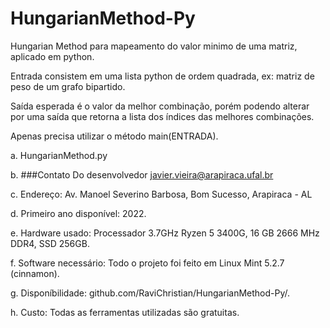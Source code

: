 # HungarianMethod-Py
Hungarian Method para mapeamento do valor minimo de uma matriz, aplicado em python. 

Entrada consistem em uma lista python de ordem quadrada, ex: matriz de peso de um grafo bipartido.

Saída esperada é o valor da melhor combinação, porém podendo alterar por uma saída que retorna a lista dos índices das melhores combinações.

Apenas precisa utilizar o método main(ENTRADA).


a. HungarianMethod.py

b. ###Contato Do desenvolvedor
javier.vieira@arapiraca.ufal.br

c. Endereço: Av. Manoel Severino Barbosa, Bom Sucesso, Arapiraca - AL

d. Primeiro ano disponível: 2022.

e. Hardware usado: Processador 3.7GHz Ryzen 5 3400G, 16 GB 2666 MHz DDR4, SSD 256GB.

f. Software necessário: Todo o projeto foi feito em Linux Mint 5.2.7 (cinnamon).

g. Disponíbilidade: github.com/RaviChristian/HungarianMethod-Py/.

h. Custo: Todas as ferramentas utilizadas são gratuitas.
